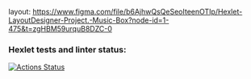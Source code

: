 layout: https://www.figma.com/file/b6AjhwQsQeSeoIteenOTIp/Hexlet-LayoutDesigner-Project.-Music-Box?node-id=1-475&t=zgHBM59urquB8DZC-0

### Hexlet tests and linter status:
[![Actions Status](https://github.com/princess-cosmos/layout-designer-project-56/workflows/hexlet-check/badge.svg)](https://github.com/princess-cosmos/layout-designer-project-56/actions)
